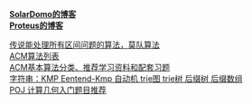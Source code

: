 **[SolarDomo的博客](http://blog.csdn.net/solardomo)**  
**[Proteus的博客](http://www.cnblogs.com/Pos-Proteus/)**  

[传说能处理所有区间问题的算法，莫队算法](http://blog.csdn.net/bossup/article/details/39236275)  
[ACM算法列表](http://m.blog.csdn.net/article/details?id=8159196)  
[ACM基本算法分类、推荐学习资料和配套习题](http://m.blog.csdn.net/article/details?id=8018392)  
[字符串：KMP Eentend-Kmp 自动机 trie图 trie树 后缀树 后缀数组 ](http://www.cnblogs.com/jiangjing/archive/2013/04/27/3048143.html)  
[POJ 计算几何入门题目推荐](http://blog.csdn.net/sdj222555/article/details/12835761)
